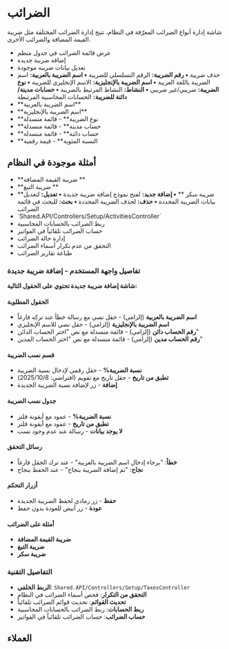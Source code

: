 # الضرائب
شاشة إدارة أنواع الضرائب المعرّفة في النظام، تتيح إدارة الضرائب المختلفة
مثل ضريبة القيمة المضافة والضرائب الأخرى.
- عرض قائمة الضرائب في جدول منظم
- إضافة ضريبة جديدة
- تعديل بيانات ضريبة موجودة
- حذف ضريبة
**• رقم الضريبة:** الرقم التسلسلي للضريبة
**• اسم الضريبة بالعربية:** اسم الضريبة باللغة العربية
**• اسم الضريبة بالإنجليزية:** الاسم الإنجليزي للضريبة
**• نوع الضريبة:** ضريبي/غير ضريبي
**• النشاط:** النشاط المرتبط بالضريبة
**• حسابات مدينة/دائنة للضريبة:** الحسابات المحاسبية المرتبطة
- \*\*اسم الضريبة بالعربية\*\* 
- \*\*اسم الضريبة بالإنجليزية\*\* 
- \*\*نوع الضريبة\*\*  - قائمة منسدلة 
- \*\*حساب مدينة\*\*  - قائمة منسدلة
- \*\*حساب دائنة\*\*  - قائمة منسدلة
- \*\*النسبة المئوية\*\*  - قيمة رقمية
## أمثلة موجودة في النظام
- \*\*ضريبة القيمة المضافة \*\*
- \*\*ضريبة التبغ \*\*
- \*\*ضريبة سكر \*\*
**• إضافة جديد:** لفتح نموذج إضافة ضريبة جديدة
**• تعديل:** لتعديل بيانات الضريبة المحددة
**• حذف:** لحذف الضريبة المحددة
**• بحث:** للبحث في قائمة الضرائب
- \`Shared.API/Controllers/Setup/ActivitiesController\` 
- ربط الضرائب بالحسابات المحاسبية
- حساب الضرائب تلقائياً في الفواتير
- إدارة حالة الضرائب 
- التحقق من عدم تكرار أسماء الضرائب
- طباعة تقارير الضرائب

### تفاصيل واجهة المستخدم - إضافة ضريبة جديدة
**شاشة إضافة ضريبة جديدة تحتوي على الحقول التالية:**

#### الحقول المطلوبة
- **اسم الضريبة بالعربية** (إلزامي) - حقل نصي مع رسالة خطأ عند تركه فارغاً
- **اسم الضريبة بالإنجليزية** (إلزامي) - حقل نصي للاسم الإنجليزي
- **رقم الحساب دائن** (إلزامي) - قائمة منسدلة مع نص "اختر الحساب الدائن"
- **رقم الحساب مدين** (إلزامي) - قائمة منسدلة مع نص "اختر الحساب المدين"

#### قسم نسب الضريبة
- **نسبة الضريبة%** - حقل رقمي لإدخال نسبة الضريبة
- **تطبق من تاريخ** - حقل تاريخ مع تقويم (افتراضي: 2025/10/8)
- **إضافة** - زر لإضافة نسبة الضريبة الجديدة

#### جدول نسب الضريبة
- **نسبة الضريبة%** - عمود مع أيقونة فلتر
- **تطبق من تاريخ** - عمود مع أيقونة فلتر
- **لا يوجد بيانات** - رسالة عند عدم وجود نسب

#### رسائل التحقق
- **خطأ**: "برجاء إدخال اسم الضريبة بالعربية" - عند ترك الحقل فارغاً
- **نجاح**: "تم إضافة الضريبة بنجاح" - عند الحفظ بنجاح

#### أزرار التحكم
- **حفظ** - زر رمادي لحفظ الضريبة الجديدة
- **عودة** - زر أبيض للعودة بدون حفظ

#### أمثلة على الضرائب
- **ضريبة القيمة المضافة**
- **ضريبة التبغ**
- **ضريبة سكر**

### التفاصيل التقنية
- **الربط الخلفي**: `Shared.API/Controllers/Setup/TaxesController`
- **التحقق من التكرار**: فحص أسماء الضرائب في النظام
- **تحديث القوائم**: تحديث قوائم الضرائب تلقائياً
- **ربط الحسابات**: ربط الضرائب بالحسابات المحاسبية
- **حساب الضرائب**: حساب الضرائب تلقائياً في الفواتير

## العملاء
